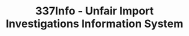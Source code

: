 ---
layout: default
bigquery: https://console.cloud.google.com/bigquery?p=patents-public-data&d=usitc_investigations&page=dataset&project=sheets-management-319211
citation: US International Trade Commission 337Info Unfair Import Investigations Information
  System
contributors: US International Trade Comission
cost: None
description: US International Trade Commission 337Info Unfair Import Investigations
  Information System contains data on investigations done under Section 337. Section
  337 declares the infringement of certain statutory intellectual property rights
  and other forms of unfair competition in import trade to be unlawful practices.
  Most Section 337 investigations involve allegations of patent or registered trademark
  infringement.
documentation: FAQ and tutorial available on the site
last_edit: 04/11/2022, 07:42:35
location: https://pubapps2.usitc.gov/337external/
maintained_by: US International Trade Comission
schema_fields:
- investigationType
- gcAttorney
- lastUpdated
- teoIdIssueDate
- scheduledStartDateEvidHear
- patentNumber
- htsNumbers
- teoReliefGranted
- targetDate
- actualStartDateEvidHear
- finalDetNoViolation
- finalDetViolation
- currentActiveALJ
- investigationNo
- id
- dateComplaintFiled
- actualEndDateEvidHear
- copyrightNumbers
- issueDateOtherNonFinal
- patentNumbers
- markmanHearing
- cafcAppeals
- ouiiAttorney
- startDateMarkmanHearing
- ouiiParticipation
- trademarkNumbers
- endDateMarkmanHearing
- finalIdOnViolationIssue
- currentStatus
- internalRemand
- docketNo
- respondent
- dateCreated
- scheduledEndDateEvidHear
- teoIdDueDate
- aljAssigned
- finalIdOnViolationDue
- complainant
- publication_number
- invUnfairAct
- teoProceedingInvolved
- dateOfPublicationFrNotice
- title
- investigationTermDate
shortname: unfair_import_investigations
tags:
- import
- legal
- trade
timeframe: 2008-2021 (prior to 2008 downloadable as a JSON file)
title: 337Info - Unfair Import Investigations Information System
uuid: 2721f5ec-e599-4890-9265-9706719fc71e
---